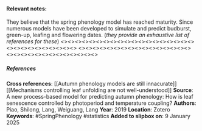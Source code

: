 #### **Relevant notes**:
They believe that the spring phenology model has reached maturity. Since numerous models have been developed to simulate and predict budburst, green-up, leafing and flowering dates. (_they provide an exhaustive list of references for these_)
<><><><><><><><><><><><><><><><><><><><><><><><><><><><><>
<><><><><><><><><><><><><><><><><><><><><><><><><><><><><>
##### References
**Cross references**: 
[[Autumn phenology models are still innacurate]]
[[Mechanisms controlling leaf unfolding are not well-understood]]
**Source**:  A new process-based model for predicting autumn phenology: How is leaf senescence controlled by photoperiod and temperature coupling?
**Authors**: Piao, Shilong, Lang, Weiguang, Lang
**Year**: 2019
**Location**: Zotero
**Keywords**: #SpringPhenology  #statistics 
**Added to slipbox on**: 9 January 2025
